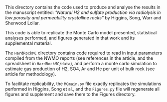 
This directory contains the code used to produce and analyse the results in the manuscript entitled: *"Natural H2 and sulfate production via radiolysis in low porosity and permeability crystalline rocks"* by Higgins, Song, Warr and Sherwood Lollar.

This code is able to replicate the Monte Carlo model presented, statistical analyses performed, and figures generated in that work and its supplemental material.

The `HardRockMC` directory contains code required to read in input parameters compiled from the NWMO reports (see references in the article, and the spreadsheet in `HardRockMC/data`), and perform a monte carlo simulation to estimate gas production of H2, SO4, Ar and He per unit of bulk rock (see article for methodology).

To facilitate replicability, the `MCmain.py` file exactly replicates the simulations performed in Higgins, Song et al., and the `Figures.py` file will regenerate all figures and supplement and save them to the Figures directory.
